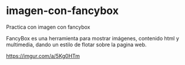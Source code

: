 # imagen-con-fancybox
Practica con imagen con fancybox 

FancyBox es una herramienta para mostrar imágenes, contenido html y multimedia, dando un estilo de flotar sobre la pagina web.<br/>

https://imgur.com/a/5Kg0HTm
